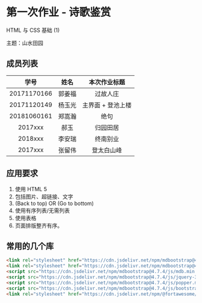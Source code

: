 # 第一次作业 - 诗歌鉴赏

HTML 与 CSS 基础 (1) 

主题：山水田园

## 成员列表

|     学号     |    姓名   |    本次作业标题   |  
| :----------:|:--------:|:---------------:|
| 20171170166 | 郭姜福 | 过故人庄 |
| 20171120149 | 杨玉光 | 主界面 + 登池上楼|
| 20181060161 | 郑嵩瀚 | 绝句 |
| 2017xxx | 郝玉 | 归园田居 |
| 2018xxx | 李安瑞 | 终南别业 |
| 2017xxx | 张留伟 | 登太白山峰 |

## 应用要求

1. 使用 HTML 5
2. 包括图片、超链接、文字
3. (Back to top) OR (Go to bottom)
4. 使用有序列表/无需列表
5. 使用表格
6. 页面排版整齐有序。

## 常用的几个库

```html
<link rel="stylesheet" href="https://cdn.jsdelivr.net/npm/mdbootstrap@4.7.4/css/bootstrap.min.css" integrity="sha256-YLGeXaapI0/5IgZopewRJcFXomhRMlYYjugPLSyNjTY=" crossorigin="anonymous">
<link rel="stylesheet" href="https://cdn.jsdelivr.net/npm/mdbootstrap@4.7.4/css/mdb.min.css" integrity="sha256-hJpmKTwvW2JIl3muMuKAt7NEVgB9KSpqAZX+KI5XZGw=" crossorigin="anonymous">
<script src="https://cdn.jsdelivr.net/npm/mdbootstrap@4.7.4/js/mdb.min.js" integrity="sha256-RyKFOSKnuKFSYAyJlfeHdb8ljBAbLJOSh9Bz8pzhhkY=" crossorigin="anonymous"></script>
<script src="https://cdn.jsdelivr.net/npm/mdbootstrap@4.7.4/js/jquery-3.3.1.min.js" integrity="sha256-FgpCb/KJQlLNfOu91ta32o/NMZxltwRo8QtmkMRdAu8=" crossorigin="anonymous"></script>
<script src="https://cdn.jsdelivr.net/npm/mdbootstrap@4.7.4/js/popper.min.js" integrity="sha256-WMtqeK/CBLcWXpR8lly85ilu4OWH+6s+EsDStjeOkAQ=" crossorigin="anonymous"></script>
<script src="https://cdn.jsdelivr.net/npm/mdbootstrap@4.7.4/js/bootstrap.min.js" integrity="sha256-CjSoeELFOcH0/uxWu6mC/Vlrc1AARqbm/jiiImDGV3s=" crossorigin="anonymous"></script>
<link rel="stylesheet" href="https://cdn.jsdelivr.net/npm/@fortawesome/fontawesome-free@5.7.0/css/all.min.css" integrity="sha256-r9xr8t6YH/19Nwt29E51gFcvGX774hS5z6QAXRidjq4=" crossorigin="anonymous">
```
